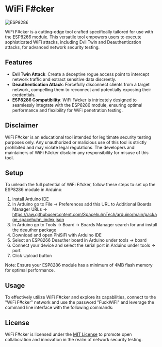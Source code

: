 # WiFi F#cker
![ESP8286](https://github.com/Adrilaw/WiFi-Fucker/assets/65346144/e54dc17e-f9e4-495c-a609-b26146d23050)


WiFi F#cker is a cutting-edge tool crafted specifically tailored for use with the ESP8266 module. This versatile tool empowers users to execute sophisticated WiFi attacks, including Evil Twin and Deauthentication attacks, for advanced network security testing.

## Features

- **Evil Twin Attack**: Create a deceptive rogue access point to intercept network traffic and extract sensitive data discreetly.
- **Deauthentication Attack**: Forcefully disconnect clients from a target network, compelling them to reconnect and potentially exposing their credentials.
- **ESP8286 Compatibility**: WiFi F#cker is intricately designed to seamlessly integrate with the ESP8286 module, ensuring optimal performance and flexibility for WiFi penetration testing.

## Disclaimer

WiFi F#cker is an educational tool intended for legitimate security testing purposes only. Any unauthorized or malicious use of this tool is strictly prohibited and may violate legal regulations. The developers and maintainers of WiFi F#cker disclaim any responsibility for misuse of this tool.

## Setup

To unleash the full potential of WiFi F#cker, follow these steps to set up the ESP8286 module in Arduino:
1. Install Arduino IDE
2. In Arduino go to File -> Preferences add this URL to Additional Boards Manager URLs -> https://raw.githubusercontent.com/SpacehuhnTech/arduino/main/package_spacehuhn_index.json
3. In Arduino go to Tools -> Board -> Boards Manager search for and install the deauther package
4. Download and open PhiSiFi with Arduino IDE
5. Select an ESP8266 Deauther board in Arduino under tools -> board
6. Connect your device and select the serial port in Arduino under tools -> port
7. Click Upload button

Note: Ensure your ESP8286 module has a minimum of 4MB flash memory for optimal performance.

## Usage

To effectively utilize WiFi F#cker and explore its capabilities, connect to the "WiFi F#cker" network and use the password "FuckWiFi" and leverage the command line interface with the following commands:

## License

WiFi F#cker is licensed under the [MIT License](LICENSE) to promote open collaboration and innovation in the realm of network security testing.
